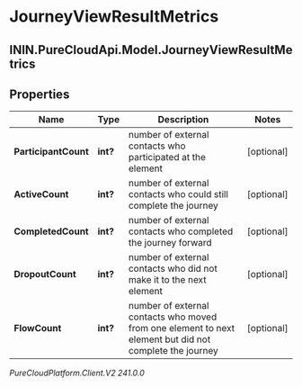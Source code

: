 # JourneyViewResultMetrics

## ININ.PureCloudApi.Model.JourneyViewResultMetrics

## Properties

|Name | Type | Description | Notes|
|------------ | ------------- | ------------- | -------------|
| **ParticipantCount** | **int?** | number of external contacts who participated at the element | [optional] |
| **ActiveCount** | **int?** | number of external contacts who could still complete the journey | [optional] |
| **CompletedCount** | **int?** | number of external contacts who completed the journey forward | [optional] |
| **DropoutCount** | **int?** | number of external contacts who did not make it to the next element | [optional] |
| **FlowCount** | **int?** | number of external contacts who moved from one element to next element but did not complete the journey | [optional] |



_PureCloudPlatform.Client.V2 241.0.0_

